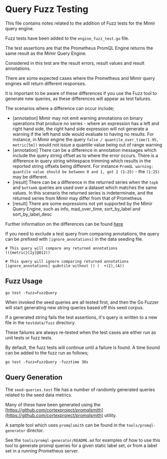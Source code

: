 # Query Fuzz Testing

This file contains notes related to the addition of Fuzz tests for the Mimir query engine.

Fuzz tests have been added to the `engine_fuzz_test.go` file.

The test assertions are that the Prometheus PromQL Engine returns the same result as the Mimir Query Engine.

Considered in this test are the result errors, result values and result annotations.

There are some expected cases where the Prometheus and Mimir query engines will return different responses.

It is important to be aware of these differences if you use the Fuzz tool to generate new queries, as these differences will appear as test failures.

The scenarios where a difference can occur include;

- [annotation] Mimir may not emit warning annotations on binary operations that produce no series - where an expression has a left and right hand side, the right hand side expression will not generate a warning if the left hand side would evaluate to having no results. For instance, in Mimir engine the query `false / quantile_over_time(1.95, metric[5m])` would not issue a quantile value being out of range warning
- [annotation] There can be a difference in annotation messages which include the query string offset as to where the error occurs. There is a difference in query string whitespace trimming which results in the reported string offsets being different. For instance `PromQL warning: quantile value should be between 0 and 1, got 2 (1:25)` - the `(1:25)` may be different.
- [result] There can be a difference in the returned series when the `topk` and `bottomk` queries are used over a dataset which matches the same values. In this scenario the returned series is indeterminate, and the returned series from Mimir may differ from that of Prometheus
- [result] There are some expressions not yet supported by the Mimir Query Engine, such as info, mad_over_time, sort_by_label and sort_by_label_desc

Further information on the differences can be found [here](https://github.com/grafana/mimir/blob/main/docs/sources/mimir/references/architecture/mimir-query-engine.md#known-differences-compared-to-prometheus-engine)

If you need to exclude a test query from comparing annotations, the query can be prefixed with `[ignore_annotations]` in the data seeding file.

```text
# This query will compare any returned annotations
(({metric}[2y]@012))

# This query will ignore comparing returned annotations
[ignore_annotations] quAntile without () (  +(2),(A))
```

## Fuzz Usage

```
go test -fuzz=FuzzQuery
```

When invoked the seed queries are all tested first, and then the Go Fuzzer will start generating new string queries based off this seed corpus.

If a generated string fails the test assertions, it's query is written to a new file in the `testdata/fuzz` directory.

These failures are always re-tested when the test cases are either run as unit tests or fuzz tests.

By default, the fuzz tests will continue until a failure is found. A time bound can be added to the fuzz run as follows;

```
go test -fuzz=FuzzQuery -fuzztime 30s
```

## Query Generation

The `seed-queries.test` file has a number of randomly generated queries related to the seed data metrics.

Many of these have been generated using the [https://github.com/cortexproject/promqlsmith](https://github.com/cortexproject/promqlsmith) utility.

A sample tool which uses `promqlsmith` can be found in the `tools/promql-generator` director.

See the `tools/promql-generator/README.md` for examples of how to use this tool to generate promql queries for a given static label set, or from a label set in a running Prometheus server.
